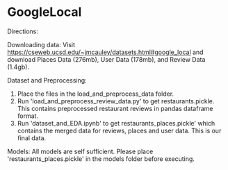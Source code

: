 # GoogleLocal

Directions:

Downloading data:
Visit https://cseweb.ucsd.edu/~jmcauley/datasets.html#google_local and download Places Data (276mb), User Data (178mb), and Review Data (1.4gb).

Dataset and Preprocessing:
1. Place the files in the load_and_preprocess_data folder.
2. Run 'load_and_preprocess_review_data.py' to get restaurants.pickle. This contains preprocessed restaurant reviews in pandas dataframe format. 
3. Run 'dataset_and_EDA.ipynb' to get restaurants_places.pickle' which contains the merged data for reviews, places and user data. This is our final data. 

Models:
All models are self sufficient. Please place 'restaurants_places.pickle' in the models folder before executing. 







